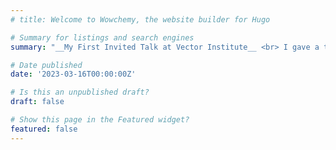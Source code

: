 ```yaml
---
# title: Welcome to Wowchemy, the website builder for Hugo

# Summary for listings and search engines
summary: "__My First Invited Talk at Vector Institute__ <br> I gave a talk on my research work, a study of delivery readiness in pregnancy, at *Vector Endless Summer School (ESS): Health Round* Seminar!"

# Date published
date: '2023-03-16T00:00:00Z'

# Is this an unpublished draft?
draft: false

# Show this page in the Featured widget?
featured: false
---
```

